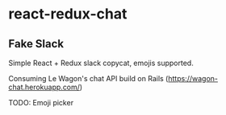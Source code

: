 # react-redux-chat
## Fake Slack

Simple React + Redux slack copycat, emojis supported.

Consuming Le Wagon's chat API build on Rails (https://wagon-chat.herokuapp.com/)

TODO: Emoji picker